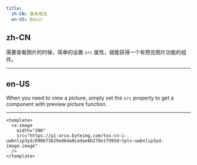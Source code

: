```yaml
title:
  zh-CN: 基本用法
  en-US: Basic
```

## zh-CN

需要查看图片的时候，简单的设置 `src` 属性，就能获得一个有预览图片功能的组件。

---

## en-US

When you need to view a picture, simply set the `src` property to get a component with preview picture function.

---

```vue
<template>
  <a-image
    width="200"
    src="https://p1-arco.byteimg.com/tos-cn-i-uwbnlip3yd/890b73629ed64a8cadae8b270e1f993d~tplv-uwbnlip3yd-image.image"
  />
</template>
```
